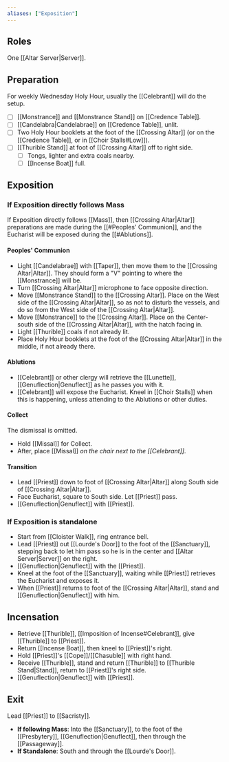 ```yaml
---
aliases: ["Exposition"]
---
```

## Roles
One [[Altar Server|Server]].

## Preparation
For weekly Wednesday Holy Hour, usually the [[Celebrant]] will do the setup.

- [ ] [[Monstrance]] and [[Monstrance Stand]] on [[Credence Table]].
- [ ] [[Candelabra|Candelabrae]] on [[Credence Table]], unlit.
- [ ] Two Holy Hour booklets at the foot of the [[Crossing Altar]] (or on the [[Credence Table]], or in [[Choir Stalls#Low]]).
- [ ] [[Thurible Stand]] at foot of [[Crossing Altar]] off to right side.
	- [ ] Tongs, lighter and extra coals nearby.
	- [ ] [[Incense Boat]] full.

## Exposition

### If Exposition directly follows Mass
If Exposition directly follows [[Mass]], then [[Crossing Altar|Altar]] preparations are made during the [[#Peoples' Communion]], and the Eucharist will be exposed during the [[#Ablutions]].

#### Peoples' Communion
- Light [[Candelabrae]] with [[Taper]], then move them to the [[Crossing Altar|Altar]]. They should form a "V" pointing to where the [[Monstrance]] will be.
- Turn [[Crossing Altar|Altar]] microphone to face opposite direction.
- Move [[Monstrance Stand]] to the [[Crossing Altar]]. Place on the West side of the [[Crossing Altar|Altar]], so as not to disturb the vessels, and do so from the West side of the [[Crossing Altar|Altar]].
- Move [[Monstrance]] to the [[Crossing Altar]]. Place on the Center-south side of the [[Crossing Altar|Altar]], with the hatch facing in.
- Light [[Thurible]] coals if not already lit.
- Place Holy Hour booklets at the foot of the [[Crossing Altar|Altar]] in the middle, if not already there.

#### Ablutions
- [[Celebrant]] or other clergy will retrieve the [[Lunette]], [[Genuflection|Genuflect]] as he passes you with it.
- [[Celebrant]] will expose the Eucharist. Kneel in [[Choir Stalls]] when this is happening, unless attending to the Ablutions or other duties.

#### Collect
The dismissal is omitted.

- Hold [[Missal]] for Collect.
- After, place [[Missal]] _on the chair next to the [[Celebrant]]_.

#### Transition
- Lead [[Priest]] down to foot of [[Crossing Altar|Altar]] along South side of [[Crossing Altar|Altar]].
- Face Eucharist, square to South side. Let [[Priest]] pass.
- [[Genuflection|Genuflect]] with [[Priest]].

### If Exposition is standalone
- Start from [[Cloister Walk]], ring entrance bell.
- Lead [[Priest]] out [[Lourde's Door]] to the foot of the [[Sanctuary]], stepping back to let him pass so he is in the center and [[Altar Server|Server]] on the right.
- [[Genuflection|Genuflect]] with the [[Priest]].
- Kneel at the foot of the [[Sanctuary]], waiting while [[Priest]] retrieves the Eucharist and exposes it.
- When [[Priest]] returns to foot of the [[Crossing Altar|Altar]], stand and [[Genuflection|Genuflect]] with him.

## Incensation
- Retrieve [[Thurible]], [[Imposition of Incense#Celebrant]], give [[Thurible]] to [[Priest]].
- Return [[Incense Boat]], then kneel to [[Priest]]'s right.
- Hold [[Priest]]'s [[Cope]]/[[Chasuble]] with right hand.
- Receive [[Thurible]], stand and return [[Thurible]] to [[Thurible Stand|Stand]], return to [[Priest]]'s right side.
- [[Genuflection|Genuflect]] with [[Priest]].

## Exit
Lead [[Priest]] to [[Sacristy]].
- **If following Mass**: Into the [[Sanctuary]], to the foot of the [[Presbytery]], [[Genuflection|Genuflect]], then through the [[Passageway]].
- **If Standalone**: South and through the [[Lourde's Door]].